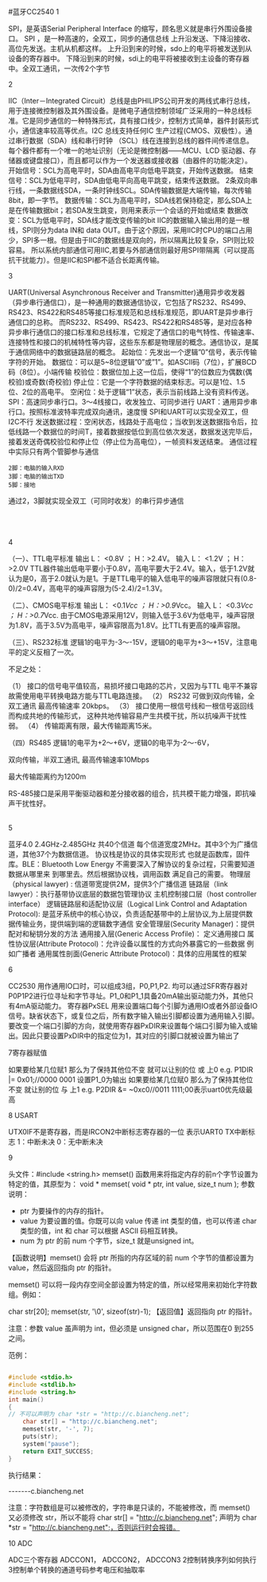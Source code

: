 #蓝牙CC2540
1

SPI，是英语Serial Peripheral Interface 的缩写，顾名思义就是串行外围设备接口。 SPI ，是一种高速的，全双工，同步的通信总线
上升沿发送、下降沿接收、高位先发送。主机从机都这样。
上升沿到来的时候，sdo上的电平将被发送到从设备的寄存器中。     下降沿到来的时候，sdi上的电平将被接收到主设备的寄存器中。全双工通讯，一次传2个字节

2

IIC（Inter－Integrated Circuit）总线是由PHILIPS公司开发的两线式串行总线，用于连接微控制器及其外围设备。是微电子通信控制领域广泛采用的一种总线标准。它是同步通信的一种特殊形式，具有接口线少，控制方式简单，器件封装形式小，通信速率较高等优点。I2C 总线支持任何IC 生产过程(CMOS、双极性）。通过串行数据（SDA）线和串行时钟 （SCL）线在连接到总线的器件间传递信息。每个器件都有一个唯一的地址识别（无论是微控制器——MCU、LCD 驱动器、存储器或键盘接口），而且都可以作为一个发送器或接收器（由器件的功能决定）。
开始信号：SCL为高电平时，SDA由高电平向低电平跳变，开始传送数据。
  结束信号：SCL为低电平时，SDA由低电平向高电平跳变，结束传送数据。
2条双向串行线，一条数据线SDA，一条时钟线SCL。SDA传输数据是大端传输，每次传输8bit，即一字节。
数据传输：SCL为高电平时，SDA线若保持稳定，那么SDA上是在传输数据bit；若SDA发生跳变，则用来表示一个会话的开始或结束
数据改变：SCL为低电平时，SDA线才能改变传输的bit
IIC的数据输入输出用的是一根线，SPI则分为data IN和 data OUT。由于这个原因，采用IIC时CPU的端口占用少，SPI多一根。但是由于IIC的数据线是双向的，所以隔离比较复杂，SPI则比较容易。 所以系统内部通信可用IIC,若要与外部通信则最好用SPI带隔离（可以提高抗干扰能力）。但是IIC和SPI都不适合长距离传输。

3

UART(Universal Asynchronous Receiver and Transmitter)通用异步收发器（异步串行通信口），是一种通用的数据通信协议，它包括了RS232、RS499、RS423、RS422和RS485等接口标准规范和总线标准规范，即UART是异步串行通信口的总称。
而RS232、RS499、RS423、RS422和RS485等，是对应各种异步串行通信口的接口标准和总线标准，它规定了通信口的电气特性、传输速率、连接特性和接口的机械特性等内容，这些东东都是物理层的概念。通信协议，是属于通信网络中的数据链路层的概念。
起始位：先发出一个逻辑”0”信号，表示传输字符的开始。
数据位：可以是5~8位逻辑”0”或”1”。如ASCII码（7位），扩展BCD码（8位）。小端传输
校验位：数据位加上这一位后，使得“1”的位数应为偶数(偶校验)或奇数(奇校验)
停止位：它是一个字符数据的结束标志。可以是1位、1.5位、2位的高电平。
空闲位：处于逻辑“1”状态，表示当前线路上没有资料传送。
SPI：高速同步串行口。3～4线接口，收发独立、可同步进行
UART：通用异步串行口。按照标准波特率完成双向通讯，速度慢
SPI和UART可以实现全双工，但I2C不行
发送数据过程：空闲状态，线路处于高电位；当收到发送数据指令后，拉低线路一个数据位的时间T，接着数据按低位到高位依次发送，数据发送完毕后，接着发送奇偶校验位和停止位（停止位为高电位），一帧资料发送结束。
通信过程中实际只有两个管脚参与通信

    2脚：电脑的输入RXD
    3脚：电脑的输出TXD
    5脚：接地
  通过2，3脚就实现全双工（可同时收发）的串行异步通信


</br>
</br>
</br>
4

（一）、TTL电平标准
输出 L： <0.8V ； H：>2.4V。
输入 L： <1.2V ； H：>2.0V
TTL器件输出低电平要小于0.8V，高电平要大于2.4V。输入，低于1.2V就认为是0，高于2.0就认为是1。于是TTL电平的输入低电平的噪声容限就只有(0.8-0)/2=0.4V，高电平的噪声容限为(5-2.4)/2=1.3V。

（二）、CMOS电平标准
输出 L： <0.1*Vcc ； H：>0.9*Vcc。
输入 L： <0.3*Vcc ； H：>0.7*Vcc.
由于CMOS电源采用12V，则输入低于3.6V为低电平，噪声容限为1.8V，高于3.5V为高电平，噪声容限高为1.8V。比TTL有更高的噪声容限。

（三）、RS232标准
逻辑1的电平为-3～-15V，逻辑0的电平为+3～+15V，注意电平的定义反相了一次。

不足之处：

（1） 接口的信号电平值较高，易损坏接口电路的芯片，又因为与TTL 电平不兼容故需使用电平转换电路方能与TTL电路连接。
（2） RS232 可做到双向传输，全双工通讯 最高传输速率 20kbps。
（3） 接口使用一根信号线和一根信号返回线而构成共地的传输形式， 这种共地传输容易产生共模干扰，所以抗噪声干扰性弱。
（4） 传输距离有限，最大传输距离15米。

（四）RS485
逻辑1的电平为+2～+6V，逻辑0的电平为-2～-6V，

双向传输，半双工通讯, 最高传输速率10Mbps

最大传输距离约为1200m

RS-485接口是采用平衡驱动器和差分接收器的组合，抗共模干能力增强，即抗噪声干扰性好。

</br>
5

蓝牙4.0 2.4GHz-2.485GHz 共40个信道 每个信道宽度2MHz。其中3个为广播信道，其他37个为数据信道。
协议栈是协议的具体实现形式 也就是函数库，固件库。BLE：Bluetooth Low Energy
不需要深入了解协议的复杂过程，只需要知道数据从哪里来 到哪里去。然后根据协议栈，调用函数 满足自己的需要。
物理层（physical lawyer) : 信道带宽提供2M，提供3个广播信道
链路层（link lawyer）：执行基带协议底层的数据包管理协议
主机控制接口层（host controller interface）
逻辑链路层和适配协议层（Logical Link Control and Adaptation Protocol): 是蓝牙系统中的核心协议，负责适配基带中的上层协议,为上层提供数据传输业务，提供端到端的逻辑数字通信
安全管理层(Security Manager)：提供配对和秘钥分发的方法
通用接入层(Generic Access Profile)： 定义通用接口
属性协议层(Attribute Protocol)：允许设备以属性的方式向外暴露它的一些数据  例如广播者
通用属性剖面(Generic Attribute Protocol)：具体的应用属性的框架

6

CC2530 用作通用IO口时，可以组成3组，P0,P1,P2. 均可以通过SFR寄存器对P0P1P2进行位寻址和字节寻址。P1_0和P1_1具备20mA输出驱动能力外，其他只有4mA驱动能力。
寄存器PxSEL 用来设置端口每个引脚为通用IO或者外部设备IO信号。缺省状态下，或复位之后，所有数字输入输出引脚都设置为通用输入引脚。
要改变一个端口引脚的方向，就使用寄存器PxDIR来设置每个端口引脚为输入或输出。因此只要设置PxDIR中的指定位为1，其对应的引脚口就被设置为输出了

7寄存器赋值

如果要给某几位赋1 那么为了保持其他位不变 就可以让别的位 或 上0
e.g. P1DIR |= 0x01;//0000 0001 设置P1_0为输出
如果要给某几位赋0 那么为了保持其他位不变 就让别的位 与 上1
e.g. P2DIR &= ~0xc0//0011 1111;00表示uart0优先级最高

8 USART

UTX0IF不是寄存器，而是IRCON2中断标志寄存器的一位
表示UART0 TX中断标志 1：中断未决 0：无中断未决

9

头文件：#include <string.h>
memset() 函数用来将指定内存的前n个字节设置为特定的值，其原型为：
    void * memset( void * ptr, int value, size_t num );
参数说明：
- ptr 为要操作的内存的指针。
- value 为要设置的值。你既可以向 value 传递 int 类型的值，也可以传递 char 类型的值，int 和 char 可以根据 ASCII 码相互转换。
- num 为 ptr 的前 num 个字节，size_t 就是unsigned int。

【函数说明】memset() 会将 ptr 所指的内存区域的前 num 个字节的值都设置为 value，然后返回指向 ptr 的指针。

memset() 可以将一段内存空间全部设置为特定的值，所以经常用来初始化字符数组。例如：






char str[20];
memset(str, '\0', sizeof(str)-1);
【返回值】返回指向 ptr 的指针。

注意：参数 value 虽声明为 int，但必须是 unsigned char，所以范围在0 到255 之间。

范例：




```C

#include <stdio.h>
#include <stdlib.h>
#include <string.h>
int main()
{
// 不可以声明为 char *str = "http://c.biancheng.net";
    char str[] = "http://c.biancheng.net";
    memset(str, '-', 7);
    puts(str);
    system("pause");
    return EXIT_SUCCESS;
}
```

执行结果：

-------c.biancheng.net

注意：字符数组是可以被修改的，字符串是只读的，不能被修改，而 memset() 又必须修改 str，所以不能将 char str[] = "http://c.biancheng.net"; 声明为 char *str = "http://c.biancheng.net";，否则运行时会报错。

10 ADC

ADC三个寄存器 ADCCON1， ADCCON2， ADCCON3
2控制转换序列如何执行 3控制单个转换的通道号码参考电压和抽取率
